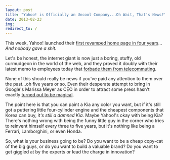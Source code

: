 ```yaml
---
layout: post
title: "Yahoo! is Officially an Uncool Company...Oh Wait, That's News?"
date: 2013-02-23
img: 
redirect_to: /
---
```

This week, Yahoo! launched their [first revamped home page in four years](http://www.fastcompany.com/3006068/fast-feed/yahoo-makes-over-its-homepage-bid-more-traffic)... _And nobody gave a shit._

Let's be honest, the internet giant is now just a boring, stuffy, old curmudgeon in the world of the web, and they proved it doubly with their latest memo to employees today that [forbade them from telecommuting](http://venturebeat.com/2013/02/23/yahoo-work-from-home/).

None of this should really be news if you've paid any attention to them over the past...oh five years or so. Even their desperate attempt to bring in Google's Marissa Meyer as CEO in order to attract some press hasn't exactly [turned out to be magical](http://news.cnet.com/8301-1023_3-57566246-93/yahoo-q4-subtext-marissa-mayer-effect-starts-to-show-up/).

The point here is that you can paint a Kia any color you want, but if it's still got a puttering little four-cylinder engine and the cheapest components that Korea can buy, _it's still a damned Kia._ Maybe Yahoo!'s okay with being Kia? There's nothing wrong with being the funny little guy in the corner who tries to reinvent himself every three to five years, but it's nothing like being a Ferrari, Lamborghini, or even Honda.

So, what is your business going to be? Do you want to be a cheap copy-cat of the big guys, or do you want to build a valuable brand? Do you want to get giggled at by the experts or lead the charge in innovation?
